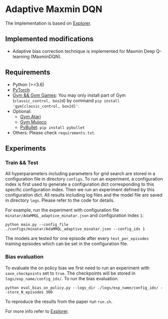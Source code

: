 # Adaptive Maxmin DQN

The Implementation is based on [Explorer](https://github.com/qlan3/Explorer).

## Implemented modifications

- Adaptive bias correction technique is implemented for Maxmin Deep Q-learning (MaxminDQN).

## Requirements

- Python (>=3.6)
- [PyTorch](https://pytorch.org/)
- [Gym && Gym Games](https://github.com/qlan3/gym-games): You may only install part of Gym (`classic_control, box2d`) by command `pip install 'gym[classic_control, box2d]'`.
- Optional: 
  - [Gym Atari](https://github.com/openai/gym/blob/master/docs/environments.md#atari)
  - [Gym Mujoco](https://github.com/openai/gym/blob/master/docs/environments.md#mujoco)
  - [PyBullet](https://pybullet.org/): `pip install pybullet`
- Others: Please check `requirements.txt`.


## Experiments

### Train && Test

All hyperparameters including parameters for grid search are stored in a configuration file in directory `configs`. To run an experiment, a configuration index is first used to generate a configuration dict corresponding to this specific configuration index. Then we run an experiment defined by this configuration dict. All results including log files and the model file are saved in directory `logs`. Please refer to the code for details.

For example, run the experiment with configuration file `minatar/AdaMMQL_adaptive_minatar.json` and configuration index `1`:

```python main.py --config_file ./configs/minatar/AdaMMQL_adaptive_minatar.json --config_idx 1```

The models are tested for one episode after every `test_per_episodes` training episodes which can be set in the configuration file.

### Bias evaluation
To evaluate the on policy bias we first need to run an experiment with `save_checkpoints` set to `true`. The checkpoints will be stored in `logs/exp_name/config_idx/`. To run the bias evaluation.

```python eval_bias_on_policy.py --logs_dir ./logs/exp_name/config_idx/ --store_N_episodes 300```

To reproduce the results from the paper run `run.sh`.

For more info refer to [Explorer](https://github.com/qlan3/Explorer).